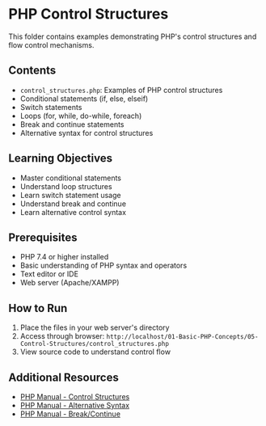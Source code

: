 # PHP Control Structures

This folder contains examples demonstrating PHP's control structures and flow control mechanisms.

## Contents

- `control_structures.php`: Examples of PHP control structures
- Conditional statements (if, else, elseif)
- Switch statements
- Loops (for, while, do-while, foreach)
- Break and continue statements
- Alternative syntax for control structures

## Learning Objectives

- Master conditional statements
- Understand loop structures
- Learn switch statement usage
- Understand break and continue
- Learn alternative control syntax

## Prerequisites

- PHP 7.4 or higher installed
- Basic understanding of PHP syntax and operators
- Text editor or IDE
- Web server (Apache/XAMPP)

## How to Run

1. Place the files in your web server's directory
2. Access through browser: `http://localhost/01-Basic-PHP-Concepts/05-Control-Structures/control_structures.php`
3. View source code to understand control flow

## Additional Resources

- [PHP Manual - Control Structures](https://www.php.net/manual/en/language.control-structures.php)
- [PHP Manual - Alternative Syntax](https://www.php.net/manual/en/control-structures.alternative-syntax.php)
- [PHP Manual - Break/Continue](https://www.php.net/manual/en/control-structures.break.php)